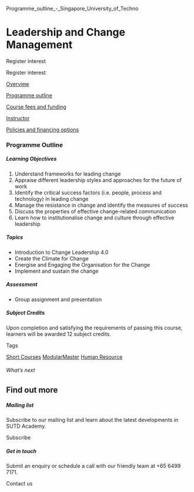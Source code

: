 Programme_outline_-_Singapore_University_of_Techno



Leadership and Change Management
================================

Register interest

Register interest

[Overview](/course/leadership-and-change-management/#tabs)

[Programme outline](/course/leadership-and-change-management/programme-outline/#tabs)

[Course fees and funding](/course/leadership-and-change-management/course-fees-and-funding/#tabs)

[Instructor](/course/leadership-and-change-management/instructor/#tabs)

[Policies and financing options](/course/leadership-and-change-management/policies-and-financing-options/#tabs)

### Programme Outline

##### **Learning Objectives**

1. Understand frameworks for leading change
2. Appraise different leadership styles and approaches for the future of work
3. Identify the critical success factors (i.e. people, process and technology) in leading change
4. Manage the resistance in change and identify the measures of success
5. Discuss the properties of effective change-related communication
6. Learn how to institutionalise change and culture through effective leadership

##### Topics

* Introduction to Change Leadership 4.0
* Create the Climate for Change
* Energise and Engaging the Organisation for the Change
* Implement and sustain the change

##### Assessment

* Group assignment and presentation

##### **Subject Credits**

Upon completion and satisfying the requirements of passing this course, learners will be awarded 12 subject credits.

Tags

[Short Courses](/admissions/academy/courses-and-modules/?academy-type-course=780)
[ModularMaster](/admissions/academy/courses-and-modules/?academy-type-course=792)
[Human Resource](/admissions/academy/courses-and-modules/?discipline=910)

###### What’s next

Find out more
-------------

##### Mailing list

Subscribe to our mailing list and learn about the latest developments in SUTD Academy.

Subscribe

##### Get in touch

Submit an enquiry or schedule a call with our friendly team at +65 6499 7171.

Contact us

